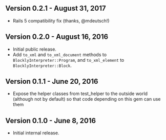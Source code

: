 ## Version 0.2.1 - August 31, 2017

* Rails 5 compatibility fix (thanks, @mdeutsch!)

## Version 0.2.0 - August 16, 2016

* Initial public release.
* Add `to_xml` and `to_xml_document` methods to `BlocklyInterpreter::Program`, and `to_xml_element` to `BlocklyInterpreter::Block`.

## Version 0.1.1 - June 20, 2016

* Expose the helper classes from test_helper to the outside world (although not by default) so that code depending on this gem can use them

## Version 0.1.0 - June 8, 2016

* Initial internal release.
